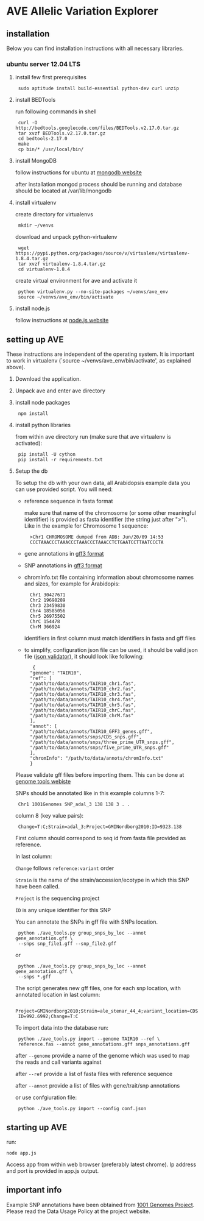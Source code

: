AVE Allelic Variation Explorer
==============================

installation
------------

Below you can find installation instructions with all necessary libraries.

### ubuntu server 12.04 LTS

1. install few first prerequisites
	
		sudo aptitude install build-essential python-dev curl unzip 

3. install BEDTools
	
	run following commands in shell

		curl -O http://bedtools.googlecode.com/files/BEDTools.v2.17.0.tar.gz
		tar xvzf BEDTools.v2.17.0.tar.gz
		cd bedtools-2.17.0
		make
		cp bin/* /usr/local/bin/

3. install MongoDB
	
	follow instructions for ubuntu at [mongodb website](http://docs.mongodb.org/manual/tutorial/install-mongodb-on-ubuntu/)
	
	after installation mongod process should be running and database should be located at /var/lib/mongodb


4. install virtualenv

	create directory for virtualenvs
	
		mkdir ~/venvs

	download and unpack python-virtualenv

		wget https://pypi.python.org/packages/source/v/virtualenv/virtualenv-1.8.4.tar.gz
		tar xvzf virtualenv-1.8.4.tar.gz
		cd virtualenv-1.8.4

	create virtual environment for ave and activate it

		python virtualenv.py --no-site-packages ~/venvs/ave_env
		source ~/venvs/ave_env/bin/activate

5. install node.js

	follow instructions at [node.js website](https://github.com/joyent/node/wiki/Installing-Node.js-via-package-manager)


setting up AVE
--------------

These instructions are independent of the operating system.
It is important to work in virtualenv (`source ~/venvs/ave_env/bin/activate', as explained above).

1. Download the application.
2. Unpack ave and enter ave directory
		
3. install node packages
	
		npm install
		
4. install python libraries

	from within ave directory run (make sure that ave virtualenv is activated):
			
		pip install -U cython
		pip install -r requirements.txt

4. Setup the db

	To setup the db with your own data, all Arabidopsis example data you can use provided script. You will need:
	* reference sequence in fasta format
		
		make sure that name of the chromosome
		(or some other meaningful identifier) is provided as fasta
		identifier (the string just after ">").
		Like in the example for Chromosome 1 sequence:
			
			>Chr1 CHROMOSOME dumped from ADB: Jun/20/09 14:53
			CCCTAAACCCTAAACCCTAAACCCTAAACCTCTGAATCCTTAATCCCTA
	* gene annotations in [gff3 format](http://www.sequenceontology.org/gff3.shtml)
	- SNP annotations in [gff3 format](http://www.sequenceontology.org/gff3.shtml)
	- chromInfo.txt file containing information about chromosome names and sizes, for example for Arabidopis:
		
			Chr1 30427671
			Chr2 19698289
			Chr3 23459830
			Chr4 18585056
			Chr5 26975502
			ChrC 154478
			ChrM 366924

		identifiers in first column must match identifiers in fasta and gff files
	* to simplify, configuration json file can be used, it should be valid json file ([json validator](http://jsonlint.com/)), it should look like following:
	
			 {
	  		"genome": "TAIR10",
	  		"ref": [
	    	"/path/to/data/annots/TAIR10_chr1.fas",
	    	"/path/to/data/annots/TAIR10_chr2.fas",
	    	"/path/to/data/annots/TAIR10_chr3.fas",
	    	"/path/to/data/annots/TAIR10_chr4.fas",
	    	"/path/to/data/annots/TAIR10_chr5.fas",
	    	"/path/to/data/annots/TAIR10_chrC.fas",
	    	"/path/to/data/annots/TAIR10_chrM.fas"
	  		],
	  		"annot": [
	    	"/path/to/data/annots/TAIR10_GFF3_genes.gff",
	    	"/path/to/data/annots/snps/CDS_snps.gff",
	    	"/path/to/data/annots/snps/three_prime_UTR_snps.gff",
	    	"/path/to/data/annots/snps/five_prime_UTR_snps.gff"
	  		],
	  		"chromInfo": "/path/to/data/annots/chromInfo.txt"
			}

	
	Please validate gff files before importing them. This can be done at [genome tools webiste](http://genometools.org/cgi-bin/gff3validator.cgi)
	
	SNPs should be annotated like in this example
	columns 1-7:
		
		Chr1 1001Genomes SNP_adal_3	138 138 3 . .
		
	column 8 (key value pairs):
			
		Change=T:C;Strain=adal_3;Project=GMINordborg2010;ID=9323.138
			
		
	First column should correspond to seq id from fasta file provided as reference.
		
	In last column:
		
	`Change` follows `reference:variant` order
		
	`Strain` is the name of the strain/accession/ecotype in which this SNP have been called.
		
	`Project` is the sequencing project
		
	`ID` is any unique identifier for this SNP
		
	You can annotate the SNPs in gff file with SNPs location.
	
		python ./ave_tools.py group_snps_by_loc --annot gene_annotation.gff \
		--snps snp_file1.gff --snp_file2.gff

	or

		python ./ave_tools.py group_snps_by_loc --annot gene_annotation.gff \
		--snps *.gff
		
	The script generates new gff files, one for each snp location, with annotated location in last column:
	
		Project=GMINordborg2010;Strain=ale_stenar_44_4;variant_location=CDS;
		ID=992.6992;Change=T:C
		
	To import data into the database run:
	
		python ./ave_tools.py import --genome TAIR10 --ref \
		reference.fas --annot gene_annotations.gff snps_annotations.gff
		
	
	after `--genome` provide a name of the genome which was used to map the reads and call variants against
	
	after `--ref` provide a list of fasta files with reference sequence
	
	after `--annot` provide a list of files with gene/trait/snp annotations
	
	or use confgiuration file:

		python ./ave_tools.py import --config conf.json

		
starting up AVE
---------------

run:

	node app.js
	
Access app from within web browser (preferably latest chrome). Ip address and port is provided in app.js output.


important info
-------------
Example SNP annotations have been obtained from [1001 Genomes Project](http://1001genomes.org/). Please read the Data Usage Policy at the project website.